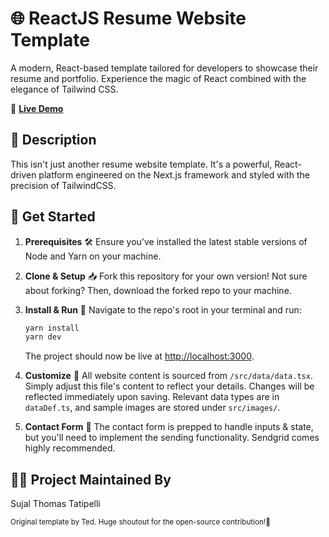 # 🌐 ReactJS Resume Website Template 

A modern, React-based template tailored for developers to showcase their resume and portfolio. Experience the magic of React combined with the elegance of Tailwind CSS.

🔗 [**Live Demo**](www.sujalthomas.com)

## 📖 **Description**
This isn't just another resume website template. It's a powerful, React-driven platform engineered on the Next.js framework and styled with the precision of TailwindCSS. 

## 🚀 **Get Started**

1. **Prerequisites** 🛠
   Ensure you've installed the latest stable versions of Node and Yarn on your machine.

2. **Clone & Setup** 📥 
   Fork this repository for your own version! Not sure about forking? Then, download the forked repo to your machine.

3. **Install & Run** 💼
   Navigate to the repo's root in your terminal and run:
   ```bash
   yarn install
   yarn dev
   ```
   The project should now be live at [http://localhost:3000](http://localhost:3000).

4. **Customize** 🎨
   All website content is sourced from `/src/data/data.tsx`. Simply adjust this file's content to reflect your details. Changes will be reflected immediately upon saving. Relevant data types are in `dataDef.ts`, and sample images are stored under `src/images/`.

5. **Contact Form** 💌
   The contact form is prepped to handle inputs & state, but you'll need to implement the sending functionality. Sendgrid comes highly recommended.

## 👨‍💻 **Project Maintained By** 
Sujal Thomas Tatipelli

<sub>Original template by Ted. Huge shoutout for the open-source contribution!🙌</sub>
